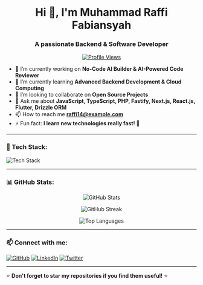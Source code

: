 <h1 align="center">Hi 👋, I'm Muhammad Raffi Fabiansyah</h1>
<h3 align="center">A passionate Backend & Software Developer</h3>

<p align="center">
  <a href="https://github.com/Raffi14">
    <img src="https://komarev.com/ghpvc/?username=Raffi14&label=Profile%20Views&color=0e75b6&style=flat" alt="Profile Views" />
  </a>
</p>

- 🔭 I’m currently working on **No-Code AI Builder & AI-Powered Code Reviewer**
- 🌱 I’m currently learning **Advanced Backend Development & Cloud Computing**
- 👯 I’m looking to collaborate on **Open Source Projects**
- 💬 Ask me about **JavaScript, TypeScript, PHP, Fastify, Next.js, React.js, Flutter, Drizzle ORM**
- 📫 How to reach me **raffi14@example.com**
- ⚡ Fun fact: **I learn new technologies really fast! 🚀**

---

### 🔧 Tech Stack:
<p align="left">
  <img src="https://skillicons.dev/icons?i=js,ts,php,react,nextjs,flutter,fastify,drizzle,git,github" alt="Tech Stack" />
</p>

---

### 📊 GitHub Stats:
<p align="center">
  <img src="https://github-readme-stats.vercel.app/api?username=Raffi14&show_icons=true&theme=tokyonight" alt="GitHub Stats" />
</p>
<p align="center">
  <img src="https://github-readme-streak-stats.herokuapp.com/?user=Raffi14&theme=tokyonight" alt="GitHub Streak" />
</p>
<p align="center">
  <img src="https://github-readme-stats.vercel.app/api/top-langs/?username=Raffi14&layout=compact&theme=tokyonight" alt="Top Languages" />
</p>

---

### 📫 Connect with me:
[![GitHub](https://img.shields.io/badge/GitHub-%23181717.svg?&style=for-the-badge&logo=github&logoColor=white)](https://github.com/Raffi14)
[![LinkedIn](https://img.shields.io/badge/LinkedIn-%230A66C2.svg?&style=for-the-badge&logo=linkedin&logoColor=white)](https://linkedin.com/in/Raffi14)
[![Twitter](https://img.shields.io/badge/Twitter-%231DA1F2.svg?&style=for-the-badge&logo=twitter&logoColor=white)](https://twitter.com/Raffi14)

---
⭐️ **Don't forget to star my repositories if you find them useful!** ⭐️
